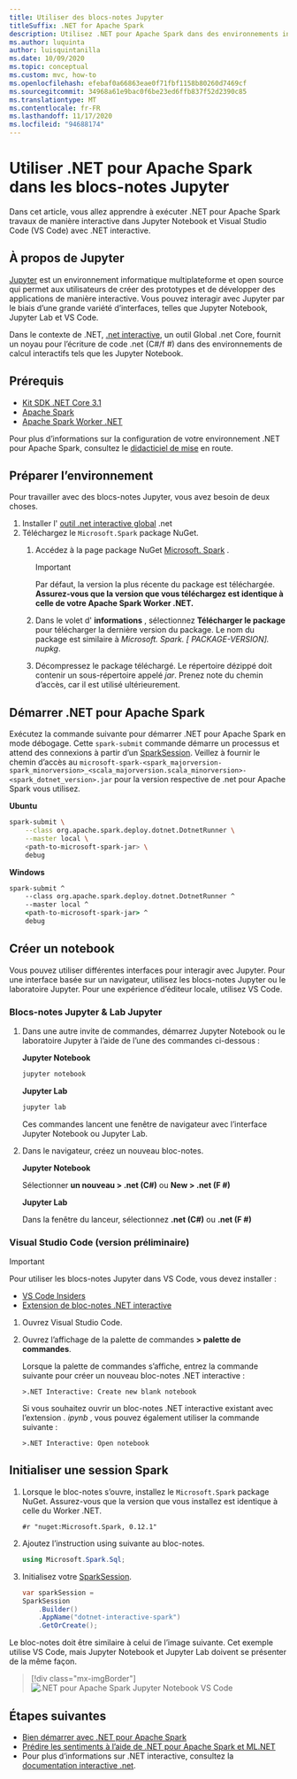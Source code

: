 ```yaml
---
title: Utiliser des blocs-notes Jupyter
titleSuffix: .NET for Apache Spark
description: Utilisez .NET pour Apache Spark dans des environnements interactifs comme Jupyter Notebook, Jupyter Lab ou Visual Studio Code (VS Code)
ms.author: luquinta
author: luisquintanilla
ms.date: 10/09/2020
ms.topic: conceptual
ms.custom: mvc, how-to
ms.openlocfilehash: efebaf0a66863eae0f71fbf1158b80260d7469cf
ms.sourcegitcommit: 34968a61e9bac0f6be23ed6ffb837f52d2390c85
ms.translationtype: MT
ms.contentlocale: fr-FR
ms.lasthandoff: 11/17/2020
ms.locfileid: "94688174"
---
```

# <a name="use-net-for-apache-spark-in-jupyter-notebooks"></a>Utiliser .NET pour Apache Spark dans les blocs-notes Jupyter

Dans cet article, vous allez apprendre à exécuter .NET pour Apache Spark travaux de manière interactive dans Jupyter Notebook et Visual Studio Code (VS Code) avec .NET interactive.

## <a name="about-jupyter"></a>À propos de Jupyter

[Jupyter](https://jupyter.org/) est un environnement informatique multiplateforme et open source qui permet aux utilisateurs de créer des prototypes et de développer des applications de manière interactive. Vous pouvez interagir avec Jupyter par le biais d’une grande variété d’interfaces, telles que Jupyter Notebook, Jupyter Lab et VS Code.

Dans le contexte de .NET, [.net interactive](https://github.com/dotnet/interactive), un outil Global .net Core, fournit un noyau pour l’écriture de code .net (C#/f #) dans des environnements de calcul interactifs tels que les Jupyter Notebook.

## <a name="prerequisites"></a>Prérequis

- [Kit SDK .NET Core 3.1](../../core/install/index.yml)
- [Apache Spark](https://spark.apache.org/downloads.html)
- [Apache Spark Worker .NET](https://github.com/dotnet/spark/releases)

Pour plus d’informations sur la configuration de votre environnement .NET pour Apache Spark, consultez le [didacticiel de mise](../tutorials/get-started.md) en route.

## <a name="prepare-environment"></a>Préparer l’environnement

Pour travailler avec des blocs-notes Jupyter, vous avez besoin de deux choses.

1. Installer l' [outil .net interactive global](https://github.com/dotnet/interactive/blob/main/docs/NotebooksLocalExperience.md) .net
1. Téléchargez le `Microsoft.Spark` package NuGet.
    1. Accédez à la page package NuGet [Microsoft. Spark](https://www.nuget.org/packages/Microsoft.Spark/) .

        > [!IMPORTANT]
        > Par défaut, la version la plus récente du package est téléchargée. **Assurez-vous que la version que vous téléchargez est identique à celle de votre Apache Spark Worker .NET.**

    1. Dans le volet d' **informations** , sélectionnez **Télécharger le package** pour télécharger la dernière version du package. Le nom du package est similaire à  *Microsoft. Spark. [ PACKAGE-VERSION]. nupkg*.
    1. Décompressez le package téléchargé. Le répertoire dézippé doit contenir un sous-répertoire appelé *jar*. Prenez note du chemin d’accès, car il est utilisé ultérieurement.

## <a name="start-net-for-apache-spark"></a>Démarrer .NET pour Apache Spark

Exécutez la commande suivante pour démarrer .NET pour Apache Spark en mode débogage. Cette `spark-submit` commande démarre un processus et attend des connexions à partir d’un [SparkSession](xref:Microsoft.Spark.Sql.SparkSession). Veillez à fournir le chemin d’accès au `microsoft-spark-<spark_majorversion-spark_minorversion>_<scala_majorversion.scala_minorversion>-<spark_dotnet_version>.jar` pour la version respective de .net pour Apache Spark vous utilisez.

**Ubuntu**

```bash
spark-submit \
    --class org.apache.spark.deploy.dotnet.DotnetRunner \
    --master local \
    <path-to-microsoft-spark-jar> \
    debug
```

**Windows**

```cmd
spark-submit ^
    --class org.apache.spark.deploy.dotnet.DotnetRunner ^
    --master local ^
    <path-to-microsoft-spark-jar> ^
    debug
```

## <a name="create-a-notebook"></a>Créer un notebook

Vous pouvez utiliser différentes interfaces pour interagir avec Jupyter. Pour une interface basée sur un navigateur, utilisez les blocs-notes Jupyter ou le laboratoire Jupyter. Pour une expérience d’éditeur locale, utilisez VS Code.

### <a name="jupyter-notebooks--jupyter-lab"></a>Blocs-notes Jupyter & Lab Jupyter

1. Dans une autre invite de commandes, démarrez Jupyter Notebook ou le laboratoire Jupyter à l’aide de l’une des commandes ci-dessous :

    **Jupyter Notebook**

    ```bash
    jupyter notebook
    ```

    **Jupyter Lab**

    ```bash
    jupyter lab
    ```

    Ces commandes lancent une fenêtre de navigateur avec l’interface Jupyter Notebook ou Jupyter Lab.

1. Dans le navigateur, créez un nouveau bloc-notes.

    **Jupyter Notebook**

    Sélectionner **un nouveau > .net (C#)** ou **New > .net (F #)**

    **Jupyter Lab**

    Dans la fenêtre du lanceur, sélectionnez **.net (C#)** ou **.net (F #)**

### <a name="visual-studio-code-preview"></a>Visual Studio Code (version préliminaire)

> [!IMPORTANT]
> Pour utiliser les blocs-notes Jupyter dans VS Code, vous devez installer :
>
>- [VS Code Insiders](https://code.visualstudio.com/insiders/)
>- [Extension de bloc-notes .NET interactive](https://marketplace.visualstudio.com/items?itemName=ms-dotnettools.dotnet-interactive-vscode)

1. Ouvrez Visual Studio Code.
1. Ouvrez l’affichage de la palette de commandes **> palette de commandes**.

    Lorsque la palette de commandes s’affiche, entrez la commande suivante pour créer un nouveau bloc-notes .NET interactive :

    ```text
    >.NET Interactive: Create new blank notebook
    ```

    Si vous souhaitez ouvrir un bloc-notes .NET interactive existant avec l’extension *. ipynb* , vous pouvez également utiliser la commande suivante :

    ```text
    >.NET Interactive: Open notebook
    ```

## <a name="initialize-a-spark-session"></a>Initialiser une session Spark

1. Lorsque le bloc-notes s’ouvre, installez le `Microsoft.Spark` package NuGet. Assurez-vous que la version que vous installez est identique à celle du Worker .NET.

    ```text
    #r "nuget:Microsoft.Spark, 0.12.1"
    ```

1. Ajoutez l’instruction using suivante au bloc-notes.

    ```csharp
    using Microsoft.Spark.Sql;
    ```

1. Initialisez votre [SparkSession](xref:Microsoft.Spark.Sql.SparkSession).

    ```csharp
    var sparkSession =
    SparkSession
        .Builder()
        .AppName("dotnet-interactive-spark")
        .GetOrCreate();
    ```

Le bloc-notes doit être similaire à celui de l’image suivante. Cet exemple utilise VS Code, mais Jupyter Notebook et Jupyter Lab doivent se présenter de la même façon.

> [!div class="mx-imgBorder"]
![.NET pour Apache Spark Jupyter Notebook VS Code](media/dotnet-spark-jupyter-notebooks/jupyter-notebooks-dotnet-spark-vscode.png)

## <a name="next-steps"></a>Étapes suivantes

- [Bien démarrer avec .NET pour Apache Spark](../tutorials/get-started.md)
- [Prédire les sentiments à l’aide de .NET pour Apache Spark et ML.NET](../tutorials/ml-sentiment-analysis.md)
- Pour plus d’informations sur .NET interactive, consultez la [documentation interactive .net](https://github.com/dotnet/interactive/blob/main/docs/README.md).
